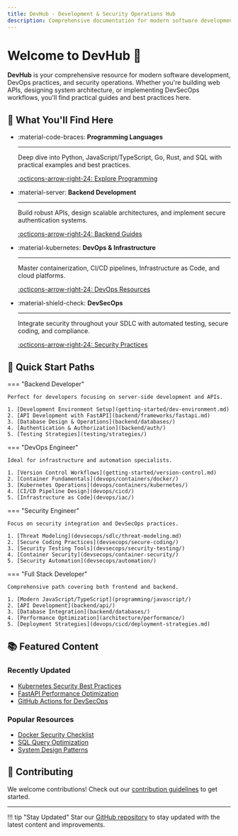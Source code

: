 ```yaml
---
title: DevHub - Development & Security Operations Hub
description: Comprehensive documentation for modern software development, DevOps, and security practices
---
```


# Welcome to DevHub 🚀

**DevHub** is your comprehensive resource for modern software development, DevOps practices, and security operations. Whether you're building web APIs, designing system architecture, or implementing DevSecOps workflows, you'll find practical guides and best practices here.

## 🎯 What You'll Find Here

<div class="grid cards" markdown>

-   :material-code-braces: **Programming Languages**
    
    ---
    
    Deep dive into Python, JavaScript/TypeScript, Go, Rust, and SQL with practical examples and best practices.
    
    [:octicons-arrow-right-24: Explore Programming](programming/)

-   :material-server: **Backend Development**
    
    ---
    
    Build robust APIs, design scalable architectures, and implement secure authentication systems.
    
    [:octicons-arrow-right-24: Backend Guides](backend/)

-   :material-kubernetes: **DevOps & Infrastructure**
    
    ---
    
    Master containerization, CI/CD pipelines, Infrastructure as Code, and cloud platforms.
    
    [:octicons-arrow-right-24: DevOps Resources](devops/)

-   :material-shield-check: **DevSecOps**
    
    ---
    
    Integrate security throughout your SDLC with automated testing, secure coding, and compliance.
    
    [:octicons-arrow-right-24: Security Practices](devsecops/)

</div>

## 🚀 Quick Start Paths

=== "Backend Developer"

    Perfect for developers focusing on server-side development and APIs.

    1. [Development Environment Setup](getting-started/dev-environment.md)
    2. [API Development with FastAPI](backend/frameworks/fastapi.md)
    3. [Database Design & Operations](backend/databases/)
    4. [Authentication & Authorization](backend/auth/)
    5. [Testing Strategies](testing/strategies/)

=== "DevOps Engineer"

    Ideal for infrastructure and automation specialists.

    1. [Version Control Workflows](getting-started/version-control.md)
    2. [Container Fundamentals](devops/containers/docker/)
    3. [Kubernetes Operations](devops/containers/kubernetes/)
    4. [CI/CD Pipeline Design](devops/cicd/)
    5. [Infrastructure as Code](devops/iac/)

=== "Security Engineer"

    Focus on security integration and DevSecOps practices.

    1. [Threat Modeling](devsecops/sdlc/threat-modeling.md)
    2. [Secure Coding Practices](devsecops/secure-coding/)
    3. [Security Testing Tools](devsecops/security-testing/)
    4. [Container Security](devsecops/container-security/)
    5. [Security Automation](devsecops/automation/)

=== "Full Stack Developer"

    Comprehensive path covering both frontend and backend.

    1. [Modern JavaScript/TypeScript](programming/javascript/)
    2. [API Development](backend/api/)
    3. [Database Integration](backend/databases/)
    4. [Performance Optimization](architecture/performance/)
    5. [Deployment Strategies](devops/cicd/deployment-strategies.md)

## 📚 Featured Content

### Recently Updated
- [Kubernetes Security Best Practices](devsecops/container-security/pod-security.md)
- [FastAPI Performance Optimization](programming/python/performance.md)
- [GitHub Actions for DevSecOps](devops/cicd/github-actions.md)

### Popular Resources
- [Docker Security Checklist](resources/cheatsheets/docker.md)
- [SQL Query Optimization](programming/sql/optimization.md)
- [System Design Patterns](architecture/patterns/)

## 🤝 Contributing

We welcome contributions! Check out our [contribution guidelines](https://github.com/username/devhub/blob/main/CONTRIBUTING.md) to get started.

---

!!! tip "Stay Updated"
    Star our [GitHub repository](https://github.com/username/devhub) to stay updated with the latest content and improvements.